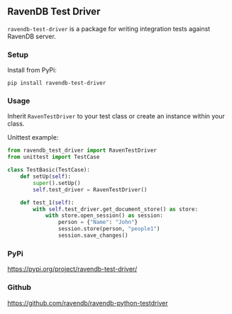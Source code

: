 ## RavenDB Test Driver

`ravendb-test-driver` is a package for writing integration tests against RavenDB server.

### Setup

Install from PyPi:

`pip install ravendb-test-driver`


### Usage

Inherit `RavenTestDriver` to your test class or create an instance within your class.

Unittest example:

```python
from ravendb_test_driver import RavenTestDriver
from unittest import TestCase

class TestBasic(TestCase):
    def setUp(self):
        super().setUp()
        self.test_driver = RavenTestDriver()

    def test_1(self):
        with self.test_driver.get_document_store() as store:
            with store.open_session() as session:
                person = {"Name": "John"}
                session.store(person, "people1")
                session.save_changes()
```
### PyPi
https://pypi.org/project/ravendb-test-driver/

### Github
https://github.com/ravendb/ravendb-python-testdriver
